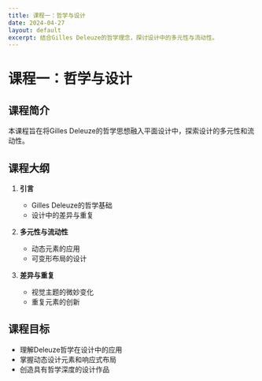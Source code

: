 ```yaml
---
title: 课程一：哲学与设计
date: 2024-04-27
layout: default
excerpt: 结合Gilles Deleuze的哲学理念，探讨设计中的多元性与流动性。
---
```


# 课程一：哲学与设计

## 课程简介

本课程旨在将Gilles Deleuze的哲学思想融入平面设计中，探索设计的多元性和流动性。

## 课程大纲

1. **引言**
   - Gilles Deleuze的哲学基础
   - 设计中的差异与重复

2. **多元性与流动性**
   - 动态元素的应用
   - 可变形布局的设计

3. **差异与重复**
   - 视觉主题的微妙变化
   - 重复元素的创新

## 课程目标

- 理解Deleuze哲学在设计中的应用
- 掌握动态设计元素和响应式布局
- 创造具有哲学深度的设计作品
 
